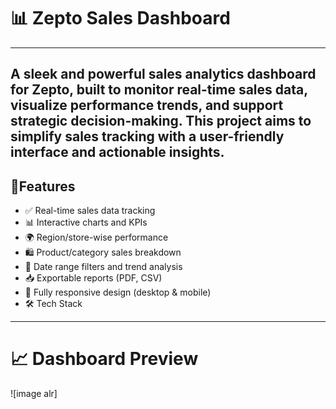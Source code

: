 # 📊 Zepto Sales Dashboard
---
A sleek and powerful sales analytics dashboard for Zepto, built to monitor real-time sales data, visualize performance trends, and support strategic decision-making. This project aims to simplify sales tracking with a user-friendly interface and actionable insights.
---
## 🚀Features
- ✅ Real-time sales data tracking
- 📊 Interactive charts and KPIs
- 🌍 Region/store-wise performance
- 🛍️ Product/category sales breakdown
- 📆 Date range filters and trend analysis
- 📥 Exportable reports (PDF, CSV)
- 📱 Fully responsive design (desktop & mobile)
- 🛠️ Tech Stack

---
# 📈 Dashboard Preview
![image alr]
